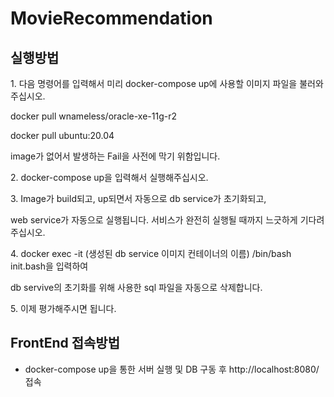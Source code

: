# MovieRecommendation
<h2>실행방법</h2>
<p> 1. 다음 명령어를 입력해서 미리 docker-compose up에 사용할 이미지 파일을 불러와주십시오.
<p> docker pull wnameless/oracle-xe-11g-r2
<p> docker pull ubuntu:20.04
<p> image가 없어서 발생하는 Fail을 사전에 막기 위함입니다.
<p> 2. docker-compose up을 입력해서 실행해주십시오.
<p> 3. Image가 build되고, up되면서 자동으로 db service가 초기화되고,
<p> web service가 자동으로 실행됩니다. 서비스가 완전히 실행될 때까지 느긋하게 기다려주십시오.
<p> 4. docker exec -it (생성된 db service 이미지 컨테이너의 이름) /bin/bash init.bash을 입력하여
<p> db servive의 초기화를 위해 사용한 sql 파일을 자동으로 삭제합니다.
<p> 5. 이제 평가해주시면 됩니다.

 ## FrontEnd 접속방법
  - docker-compose up을 통한 서버 실행 및 DB 구동 후 http://localhost:8080/ 접속
